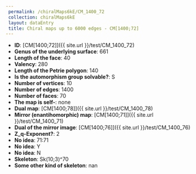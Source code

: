 ```yaml
--- 
 permalink: /chiralMaps6kE/CM_1400_72 
 collection: chiralMaps6kE
 layout: dataEntry
 title: Chiral maps up to 6000 edges - CM[1400;72]
---
```


- **ID**: [CM[1400;72]]({{ site.url }}/test/CM_1400_72)
- **Genus of the underlying surface**: 661
- **Length of the face**: 40
- **Valency**: 280
- **Length of the Petrie polygon**: 140
- **Is the automorphism group solvable?**: S
- **Number of vertices**: 10
- **Number of edges**: 1400
- **Number of faces**: 70
- **The map is self-**: none
- **Dual map**: [CM[1400;78]]({{ site.url }}/test/CM_1400_78)
- **Mirror (enantihomorphic) map**: [CM[1400;71]]({{ site.url }}/test/CM_1400_71)
- **Dual of the mirror image**: [CM[1400;76]]({{ site.url }}/test/CM_1400_76)
- **Z_q-Exponent?**: 2
- **No idea**:  71:71
- **No idea**: Y
- **No idea**: N
- **Skeleton**: Sk(10;3)^70
- **Some other kind of skeleton**: nan
